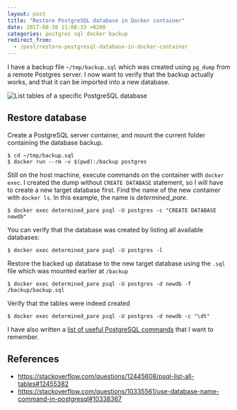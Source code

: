 ```yaml
---
layout: post
title: "Restore PostgreSQL database in Docker container"
date: 2017-08-30 11:08:33 +0200
categories: postgres sql docker backup
redirect_from:
  - /post/restore-postgresql-database-in-docker-container
---
```


I have a backup file `~/tmp/backup.sql` which was created using `pg_dump` from a remote Postgres server. I now want to verify that the backup actually works, and that it can be imported into a new database.

![List tables of a specific PostgreSQL database](https://public.42.fm/1504084167642549943.png)

## Restore database

Create a PostgreSQL server container, and mount the current folder containing the database backup.

    $ cd ~/tmp/backup.sql
    $ docker run --rm -v $(pwd):/backup postgres

Still on the host machine, execute commands on the container with `docker exec`. I created the dump without `CREATE DATABASE` statement, so I will have to create a new target database first. Find the name of the new container with `docker ls`. In this example, the name is *determined_pare*.

    $ docker exec determined_pare psql -U postgres -c "CREATE DATABASE newdb"

You can verify that the database was created by listing all available databases:

    $ docker exec determined_pare psql -U postgres -l

Restore the backed up database to the new target database using the `.sql` file which was mounted earlier at `/backup`

    $ docker exec determined_pare psql -U postgres -d newdb -f /backup/backup.sql

Verify that the tables were indeed created

    $ docker exec determined_pare psql -U postgres -d newdb -c "\dt"

I have also written a [list of useful PostgreSQL commands](https://blog.stigok.com/post/list-of-useful-postgresql-commands) that I want to remember.

## References
- https://stackoverflow.com/questions/12445608/psql-list-all-tables#12455382
- https://stackoverflow.com/questions/10335561/use-database-name-command-in-postgresql#10338367